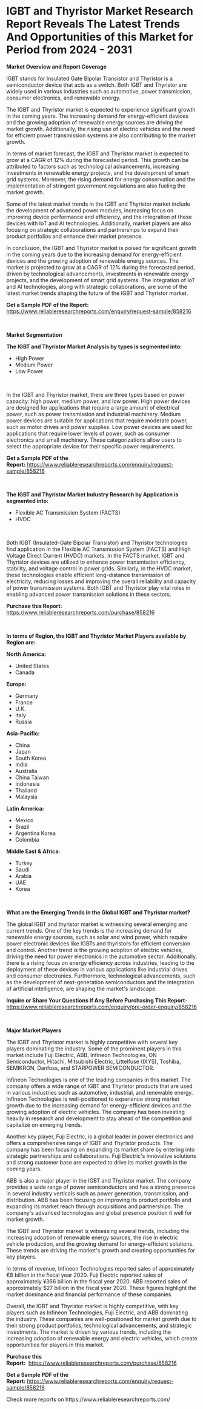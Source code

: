 <p><h1>IGBT and Thyristor Market Research Report Reveals The Latest Trends And Opportunities of this Market for Period from 2024 - 2031</h1></p><p><strong>Market Overview and Report Coverage</strong></p>
<p><p>IGBT stands for Insulated Gate Bipolar Transistor and Thyristor is a semiconductor device that acts as a switch. Both IGBT and Thyristor are widely used in various industries such as automotive, power transmission, consumer electronics, and renewable energy.</p><p>The IGBT and Thyristor market is expected to experience significant growth in the coming years. The increasing demand for energy-efficient devices and the growing adoption of renewable energy sources are driving the market growth. Additionally, the rising use of electric vehicles and the need for efficient power transmission systems are also contributing to the market growth.</p><p>In terms of market forecast, the IGBT and Thyristor market is expected to grow at a CAGR of 12% during the forecasted period. This growth can be attributed to factors such as technological advancements, increasing investments in renewable energy projects, and the development of smart grid systems. Moreover, the rising demand for energy conservation and the implementation of stringent government regulations are also fueling the market growth.</p><p>Some of the latest market trends in the IGBT and Thyristor market include the development of advanced power modules, increasing focus on improving device performance and efficiency, and the integration of these devices with IoT and AI technologies. Additionally, market players are also focusing on strategic collaborations and partnerships to expand their product portfolios and enhance their market presence.</p><p>In conclusion, the IGBT and Thyristor market is poised for significant growth in the coming years due to the increasing demand for energy-efficient devices and the growing adoption of renewable energy sources. The market is projected to grow at a CAGR of 12% during the forecasted period, driven by technological advancements, investments in renewable energy projects, and the development of smart grid systems. The integration of IoT and AI technologies, along with strategic collaborations, are some of the latest market trends shaping the future of the IGBT and Thyristor market.</p></p>
<p><strong>Get a Sample PDF of the Report:</strong> <a href="https://www.reliableresearchreports.com/enquiry/request-sample/858216">https://www.reliableresearchreports.com/enquiry/request-sample/858216</a></p>
<p>&nbsp;</p>
<p><strong>Market Segmentation</strong></p>
<p><strong>The IGBT and Thyristor Market Analysis by types is segmented into:</strong></p>
<p><ul><li>High Power</li><li>Medium Power</li><li>Low Power</li></ul></p>
<p>&nbsp;</p>
<p><p>In the IGBT and Thyristor market, there are three types based on power capacity: high power, medium power, and low power. High power devices are designed for applications that require a large amount of electrical power, such as power transmission and industrial machinery. Medium power devices are suitable for applications that require moderate power, such as motor drives and power supplies. Low power devices are used for applications that require lower levels of power, such as consumer electronics and small machinery. These categorizations allow users to select the appropriate device for their specific power requirements.</p></p>
<p><strong>Get a Sample PDF of the Report:</strong>&nbsp;<a href="https://www.reliableresearchreports.com/enquiry/request-sample/858216">https://www.reliableresearchreports.com/enquiry/request-sample/858216</a></p>
<p>&nbsp;</p>
<p><strong>The IGBT and Thyristor Market Industry Research by Application is segmented into:</strong></p>
<p><ul><li>Flexible AC Transmission System (FACTS)</li><li>HVDC</li></ul></p>
<p>&nbsp;</p>
<p><p>Both IGBT (Insulated-Gate Bipolar Transistor) and Thyristor technologies find application in the Flexible AC Transmission System (FACTS) and High Voltage Direct Current (HVDC) markets. In the FACTS market, IGBT and Thyristor devices are utilized to enhance power transmission efficiency, stability, and voltage control in power grids. Similarly, in the HVDC market, these technologies enable efficient long-distance transmission of electricity, reducing losses and improving the overall reliability and capacity of power transmission systems. Both IGBT and Thyristor play vital roles in enabling advanced power transmission solutions in these sectors.</p></p>
<p><strong>Purchase this Report:</strong>&nbsp; <a href="https://www.reliableresearchreports.com/purchase/858216">https://www.reliableresearchreports.com/purchase/858216</a></p>
<p>&nbsp;</p>
<p><strong>In terms of Region, the IGBT and Thyristor Market Players available by Region are:</strong></p>
<p>
    <p> <strong> North America: </strong>
        <ul>
            <li>United States</li>
            <li>Canada</li>
        </ul>
        </p> 
    <p> <strong> Europe: </strong>
        <ul>
            <li>Germany</li>
            <li>France</li>
            <li>U.K.</li>
            <li>Italy</li>
            <li>Russia</li>
        </ul>
        </p> 
    <p> <strong> Asia-Pacific: </strong>
        <ul>
            <li>China</li>
            <li>Japan</li>
            <li>South Korea</li>
            <li>India</li>
            <li>Australia</li>
            <li>China Taiwan</li>
            <li>Indonesia</li>
            <li>Thailand</li>
            <li>Malaysia</li>
        </ul>
        </p> 
    <p> <strong> Latin America: </strong>
        <ul>
            <li>Mexico</li>
            <li>Brazil</li>
            <li>Argentina Korea</li>
            <li>Colombia</li>
        </ul>
        </p> 
    <p> <strong> Middle East & Africa: </strong>
        <ul>
            <li>Turkey</li>
            <li>Saudi</li>
            <li>Arabia</li>
            <li>UAE</li>
            <li>Korea</li>
        </ul>
    </p>
    </p>
<p>&nbsp;</p>
<p><strong>What are the Emerging Trends in the Global IGBT and Thyristor market?</strong></p>
<p><p>The global IGBT and thyristor market is witnessing several emerging and current trends. One of the key trends is the increasing demand for renewable energy sources, such as solar and wind power, which require power electronic devices like IGBTs and thyristors for efficient conversion and control. Another trend is the growing adoption of electric vehicles, driving the need for power electronics in the automotive sector. Additionally, there is a rising focus on energy efficiency across industries, leading to the deployment of these devices in various applications like industrial drives and consumer electronics. Furthermore, technological advancements, such as the development of next-generation semiconductors and the integration of artificial intelligence, are shaping the market's landscape.</p></p>
<p><strong>Inquire or Share Your Questions If Any Before Purchasing This Report</strong>- <a href="https://www.reliableresearchreports.com/enquiry/pre-order-enquiry/858216">https://www.reliableresearchreports.com/enquiry/pre-order-enquiry/858216</a></p>
<p>&nbsp;</p>
<p><strong>Major Market Players</strong></p>
<p><p>The IGBT and Thyristor market is highly competitive with several key players dominating the industry. Some of the prominent players in this market include Fuji Electric, ABB, Infineon Technologies, ON Semiconductor, Hitachi, Mitsubishi Electric, Littelfuse (IXYS), Toshiba, SEMIKRON, Danfoss, and STARPOWER SEMICONDUCTOR. </p><p>Infineon Technologies is one of the leading companies in this market. The company offers a wide range of IGBT and Thyristor products that are used in various industries such as automotive, industrial, and renewable energy. Infineon Technologies is well-positioned to experience strong market growth due to the increasing demand for energy-efficient devices and the growing adoption of electric vehicles. The company has been investing heavily in research and development to stay ahead of the competition and capitalize on emerging trends. </p><p>Another key player, Fuji Electric, is a global leader in power electronics and offers a comprehensive range of IGBT and Thyristor products. The company has been focusing on expanding its market share by entering into strategic partnerships and collaborations. Fuji Electric's innovative solutions and strong customer base are expected to drive its market growth in the coming years.</p><p>ABB is also a major player in the IGBT and Thyristor market. The company provides a wide range of power semiconductors and has a strong presence in several industry verticals such as power generation, transmission, and distribution. ABB has been focusing on improving its product portfolio and expanding its market reach through acquisitions and partnerships. The company's advanced technologies and global presence position it well for market growth.</p><p>The IGBT and Thyristor market is witnessing several trends, including the increasing adoption of renewable energy sources, the rise in electric vehicle production, and the growing demand for energy-efficient solutions. These trends are driving the market's growth and creating opportunities for key players. </p><p>In terms of revenue, Infineon Technologies reported sales of approximately €8 billion in the fiscal year 2020. Fuji Electric reported sales of approximately ¥366 billion in the fiscal year 2020. ABB reported sales of approximately $27 billion in the fiscal year 2020. These figures highlight the market dominance and financial performance of these companies. </p><p>Overall, the IGBT and Thyristor market is highly competitive, with key players such as Infineon Technologies, Fuji Electric, and ABB dominating the industry. These companies are well-positioned for market growth due to their strong product portfolios, technological advancements, and strategic investments. The market is driven by various trends, including the increasing adoption of renewable energy and electric vehicles, which create opportunities for players in this market.</p></p>
<p><strong>Purchase this Report:</strong>&nbsp;&nbsp;<a href="https://www.reliableresearchreports.com/purchase/858216">https://www.reliableresearchreports.com/purchase/858216</a></p>
<p></p>
<p><strong>Get a Sample PDF of the Report:</strong>&nbsp;<a href="https://www.reliableresearchreports.com/enquiry/request-sample/858216">https://www.reliableresearchreports.com/enquiry/request-sample/858216</a></p>
<p>Check more reports on https://www.reliableresearchreports.com/</p>
